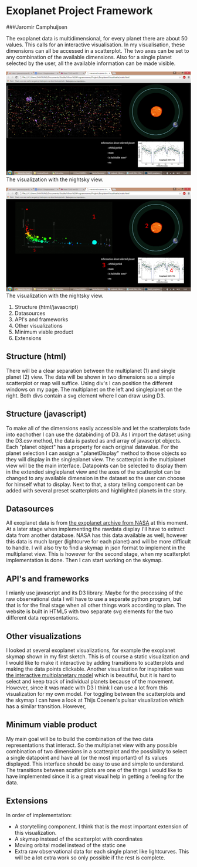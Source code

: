 # Exoplanet Project Framework
###Jaromir Camphuijsen

The exoplanet data is multidimensional, for every planet there are about 50 values. This calls for an interactive visualisation. In my visualisation, these dimensions can all be accessed in a scatterplot. The two axes can be set to any combination of the available dimensions. Also for a single planet selected by the user, all the available information can be made visible. 

![A simple sketch of the visualization](/doc/Sketch_exoplanet_project_1.jpg "Optional title")
The visualization with the nightsky view.

![A simple sketch of the visualization](/doc/Sketch_exoplanet_project_3.jpg "Optional title")
The visualization with the nightsky view.


1. Structure (html/javascript)
2. Datasources
3. API's and frameworks
4. Other visualizations
5. Minimum viable product
4. Extensions



## Structure (html)
There will be a clear separation between the multiplanet (1) and single planet (2) view. The data will be shown in two dimensions so a simple scatterplot or map will suffice. Using div's I can position the different windows on my page. The multiplanet on the left and singleplanet on the right. Both divs contain a svg element where I can draw using D3. 


## Structure (javascript)
To make all of the dimensions easily accessible and let the scatterplots fade into eachother I can use the databinding of D3. As I import the dataset using the D3.csv method, the data is pasted as and array of javascript objects. Each "planet object" has a property for each original datavalue. 
For the planet selection I can assign a ".planetDisplay" method to those objects so they will display in the singleplanet view. 
The scatterplot in the multiplanet view will be the main interface. Datapoints can be selected to display them in the extended singleplanet view and the axes of the scatterplot can be changed to any available dimension in the dataset so the user can choose for himself what to display.
Next to that, a story telling component can be added with several preset scatterplots and highlighted planets in the story. 
 

## Datasources
All exoplanet data is from [the exoplanet archive from NASA](http://exoplanetarchive.ipac.caltech.edu/) at this moment. At a later stage when implementing the rawdata display I'll have to extract data from another database. NASA has this data available as well, however this data is much larger (lightcurve for each planet) and will be more difficult to handle.
I will also try to find a skymap in json format to implement in the multiplanet view. This is however for the second stage, when my scatterplot implementation is done. Then I can start working on the skymap. 


## API's and frameworks
I mianly use javascript and its D3 library. Maybe for the processing of the raw observational data I will have to use a separate python program, but that is for the final stage when all other things work according to plan. The website is built in HTML5 with two separate svg elements for the two different data representations. 


## Other visualizations
I looked at several exoplanet visualizations, for example the exoplanet skymap shown in my first sketch. This is of course a static visualization and I would like to make it interactive by adding transitions to scatterplots and making the data points clickable.
Another visualization for inspiration was [the interactive multiplanetary model](http://nbremer.github.io/exoplanets/) which is beautiful, but it is hard to select and keep track of individual planets because of the movement. However, since it was made with D3 I think I can use a lot from this visualization for my own model. For toggling between the scatterplots and the skymap I can have a look at Thijs Coenen's pulsar visualization which has a similar transition. However, 


## Minimum viable product
My main goal will be to build the combination of the two data representations that interact. So the multiplanet view with any possible combination of two dimensions in a scatterplot and the possibility to select a single datapoint and have all (or the most important) of its values displayed. This interface should be easy to use and simple to understand. The transitions between scatter plots are one of the things I would like to have implemented since it is a great visual help in getting a feeling for the data.

## Extensions
In order of implementation:
- A storytelling component. I think that is the most important extension of this visualization.
- A skymap instead of the scatterplot with coordinates
- Moving orbital model instead of the static one
- Extra raw observational data for each single planet like lightcurves. This will be a lot extra work so only possible if the rest is complete.